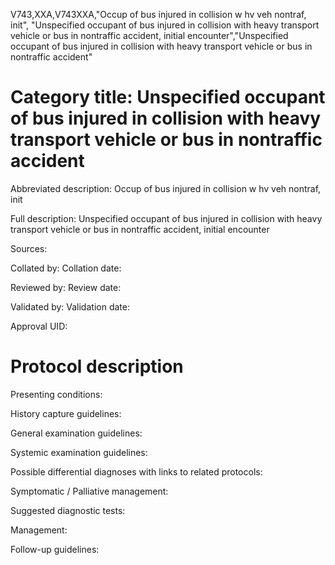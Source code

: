 V743,XXA,V743XXA,"Occup of bus injured in collision w hv veh nontraf, init", "Unspecified occupant of bus injured in collision with heavy transport vehicle or bus in nontraffic accident, initial encounter","Unspecified occupant of bus injured in collision with heavy transport vehicle or bus in nontraffic accident"
# Category title: Unspecified occupant of bus injured in collision with heavy transport vehicle or bus in nontraffic accident

Abbreviated description: Occup of bus injured in collision w hv veh nontraf, init

Full description: Unspecified occupant of bus injured in collision with heavy transport vehicle or bus in nontraffic accident, initial encounter

Sources:

Collated by:
Collation date:

Reviewed by:
Review date:

Validated by:
Validation date:

Approval UID:

# Protocol description

Presenting conditions:

History capture guidelines:

General examination guidelines:

Systemic examination guidelines:

Possible differential diagnoses with links to related protocols:

Symptomatic / Palliative management:

Suggested diagnostic tests:

Management:

Follow-up guidelines:
